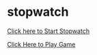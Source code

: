 # stopwatch

<a href="https://sanketvyadav.github.io/stopwatch/">Click here to Start Stopwatch </a>

<a href="https://sanketvyadav.github.io/dice_roll/">Click Here to Play Game</a>
